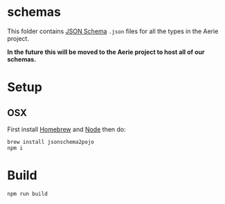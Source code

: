 # schemas

This folder contains [JSON Schema](https://json-schema.org/) `.json` files for all the types in the Aerie project.

**In the future this will be moved to the Aerie project to host all of our schemas.**

# Setup

## OSX

First install [Homebrew](https://brew.sh/) and [Node](https://nodejs.org/en/) then do:

```
brew install jsonschema2pojo
npm i
```

# Build

```
npm run build
```
